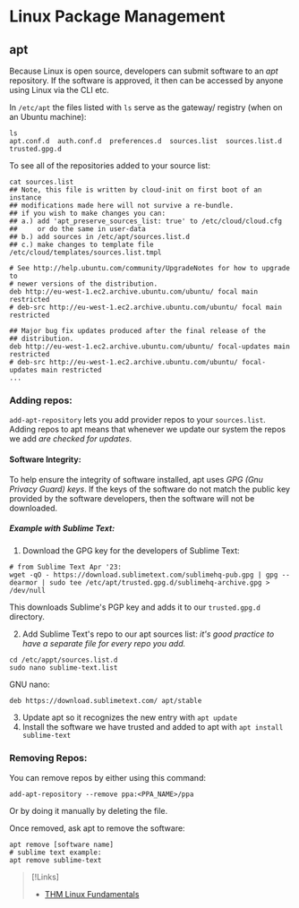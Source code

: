 
# Linux Package Management
## apt
Because Linux is open source, developers can submit software to an *apt* repository. If the software is approved, it then can be accessed by anyone using Linux via the CLI etc.

In `/etc/apt` the files listed with `ls` serve as the gateway/ registry (when on an Ubuntu machine):
```shell
ls
apt.conf.d  auth.conf.d  preferences.d  sources.list  sources.list.d  trusted.gpg.d
```

To see all of the repositories added to your source list:
```shell
cat sources.list
## Note, this file is written by cloud-init on first boot of an instance
## modifications made here will not survive a re-bundle.
## if you wish to make changes you can:
## a.) add 'apt_preserve_sources_list: true' to /etc/cloud/cloud.cfg
##     or do the same in user-data
## b.) add sources in /etc/apt/sources.list.d
## c.) make changes to template file /etc/cloud/templates/sources.list.tmpl

# See http://help.ubuntu.com/community/UpgradeNotes for how to upgrade to
# newer versions of the distribution.
deb http://eu-west-1.ec2.archive.ubuntu.com/ubuntu/ focal main restricted
# deb-src http://eu-west-1.ec2.archive.ubuntu.com/ubuntu/ focal main restricted

## Major bug fix updates produced after the final release of the
## distribution.
deb http://eu-west-1.ec2.archive.ubuntu.com/ubuntu/ focal-updates main restricted
# deb-src http://eu-west-1.ec2.archive.ubuntu.com/ubuntu/ focal-updates main restricted
...
```

### Adding repos:
`add-apt-repository` lets you add provider repos to your `sources.list`. Adding  repos to apt means that whenever we update our system the repos we add *are checked for updates*.

#### Software Integrity:
To help ensure the integrity of software installed, apt uses *GPG (Gnu Privacy Guard) keys*. If the keys of the software do not match the public key provided by the software developers, then the software will not be downloaded.

##### Example with Sublime Text:
1. Download the GPG key for the developers of Sublime Text:
```shell
# from Sublime Text Apr '23:
wget -qO - https://download.sublimetext.com/sublimehq-pub.gpg | gpg --dearmor | sudo tee /etc/apt/trusted.gpg.d/sublimehq-archive.gpg > /dev/null                                                                    
```
This downloads Sublime's PGP key and adds it to our `trusted.gpg.d` directory.

2. Add Sublime Text's repo to our apt sources list: *it's good practice to have a separate file for every repo you add.*
```shell
cd /etc/appt/sources.list.d
sudo nano sublime-text.list
```
GNU nano:
```nano
deb https://download.sublimetext.com/ apt/stable
```

3. Update apt so it recognizes the new entry with `apt update`
4. Install the software we have trusted and added to apt with `apt install sublime-text`

### Removing Repos:
You can remove  repos by either using this command:
```shell
add-apt-repository --remove ppa:<PPA_NAME>/ppa
``` 
Or by doing it manually by deleting the file.

Once removed, ask apt to remove the software:
```shell
apt remove [software name]
# sublime text example:
apt remove sublime-text
```

> [!Links]
> - [THM Linux Fundamentals](https://tryhackme.com/room/linuxfundamentalspart3#)